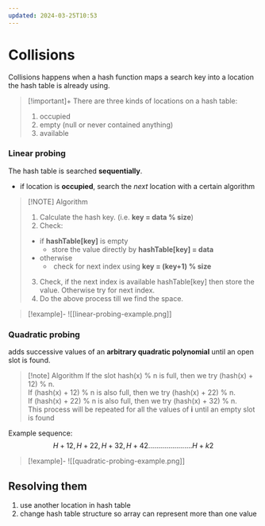 ```yaml
---
updated: 2024-03-25T10:53
---
```

# Collisions
Collisions happens when a hash function maps a search key into a location the hash table is already using.

> [!important]+ There are three kinds of locations on a hash table:
> 1. occupied
> 2. empty (null or never contained anything)
> 3. available

### Linear probing
The hash table is searched **sequentially**.
- if location is **occupied**, search the *next* location with a certain algorithm

> [!NOTE] Algorithm
> 1. Calculate the hash key. (i.e. **key = data % size**)
> 2. Check:
> 	- if **hashTable[key]** is empty
> 	    - store the value directly by **hashTable[key] = data**
> 	- otherwise
> 	    -  check for next index using **key = (key+1) % size**
> 3. Check, if the next index is available hashTable[key] then store the value. Otherwise try for next index.
> 4. Do the above process till we find the space.


> [!example]-
> ![[linear-probing-example.png]]


### Quadratic probing
adds successive values of an **arbitrary quadratic polynomial** until an open slot is found.

> [!note] Algorithm
> If the slot hash(x) % n is full, then we try (hash(x) + 12) % n.  
> If (hash(x) + 12) % n is also full, then we try (hash(x) + 22) % n.  
> If (hash(x) + 22) % n is also full, then we try (hash(x) + 32) % n.  
> This process will be repeated for all the values of ****i**** until an empty slot is found


Example sequence:
$$
H + 12, H + 22, H + 32, H + 42…………………. H + k2
$$

> [!example]-
> ![[quadratic-probing-example.png]]


## Resolving them
1. use another location in hash table
2. change hash table structure so array can represent more than one value

